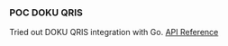 ### POC DOKU QRIS

Tried out DOKU QRIS integration with Go.
[API Reference](https://developers.doku.com/accept-payments/direct-api/snap/integration-guide/qris)